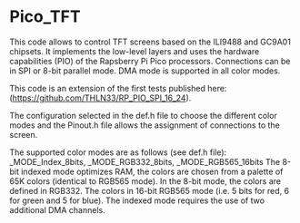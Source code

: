 # Pico_TFT



This code allows to control TFT screens based on the ILI9488 and GC9A01 chipsets. It implements the low-level layers and uses the hardware capabilities (PIO) of the Rapsberry Pi Pico processors. Connections can be in SPI or 8-bit parallel mode. DMA mode is supported in all color modes.

This code is an extension of the first tests published here: (https://github.com/THLN33/RP_PIO_SPI_16_24).

The configuration selected in the def.h file to choose the different color modes and the Pinout.h file allows the assignment of connections to the screen.

The supported color modes are as follows (see def.h file):
_MODE_Index_8bits, _MODE_RGB332_8bits, _MODE_RGB565_16bits
The 8-bit indexed mode optimizes RAM, the colors are chosen from a palette of 65K colors (identical to RGB565 mode).
In the 8-bit mode, the colors are defined in RGB332.
The colors in 16-bit RGB565 mode (i.e. 5 bits for red, 6 for green and 5 for blue).
The indexed mode requires the use of two additional DMA channels.
